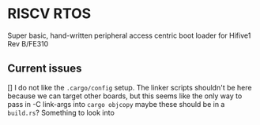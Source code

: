 # RISCV RTOS
Super basic, hand-written peripheral access centric boot loader for Hifive1 Rev B/FE310

## Current issues
[] I do not like the `.cargo/config` setup. The linker scripts shouldn't be here because we can target other boards, but this seems like the only way to pass in -C link-args into `cargo objcopy` maybe these should be in a `build.rs`? Something to look into